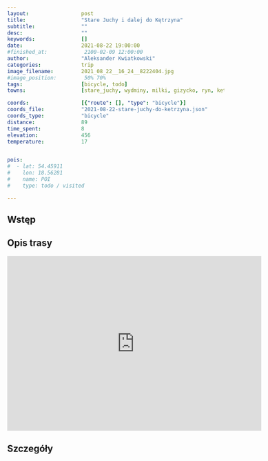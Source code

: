 ```yaml
---
layout:                 post
title:                  "Stare Juchy i dalej do Kętrzyna"
subtitle:               ""
desc:                   ""
keywords:               []
date:                   2021-08-22 19:00:00
#finished_at:            2100-02-09 12:00:00
author:                 "Aleksander Kwiatkowski"
categories:             trip
image_filename:         2021_08_22__16_24__8222404.jpg
#image_position:         50% 70%
tags:                   [bicycle, todo]
towns:                  [stare_juchy, wydminy, milki, gizycko, ryn, ketrzyn]

coords:                 [{"route": [], "type": "bicycle"}]
coords_file:            "2021-08-22-stare-juchy-do-ketrzyna.json"
coords_type:            "bicycle"
distance:               89
time_spent:             8
elevation:              456
temperature:            17


pois:
#  - lat: 54.45911
#    lon: 18.56281
#    name: POI
#    type: todo / visited

---
```



## Wstęp

## Opis trasy

<iframe height='405' width='590' frameborder='0' allowtransparency='true' scrolling='no' src='https://www.strava.com/activities/5836295164/embed/dc0fc86aa45cfe480b14d6be53e5bfa23612b53e'></iframe>

## Szczegóły

